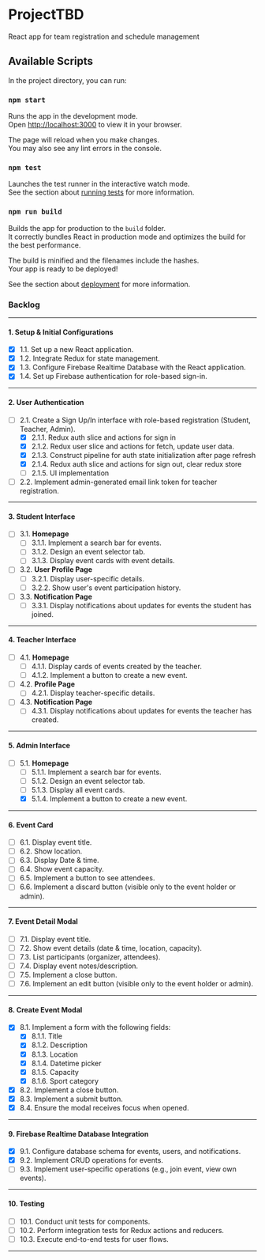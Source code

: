 # ProjectTBD
React app for team registration and schedule management

## Available Scripts

In the project directory, you can run:

### `npm start`

Runs the app in the development mode.\
Open [http://localhost:3000](http://localhost:3000) to view it in your browser.

The page will reload when you make changes.\
You may also see any lint errors in the console.

### `npm test`

Launches the test runner in the interactive watch mode.\
See the section about [running tests](https://facebook.github.io/create-react-app/docs/running-tests) for more information.

### `npm run build`

Builds the app for production to the `build` folder.\
It correctly bundles React in production mode and optimizes the build for the best performance.

The build is minified and the filenames include the hashes.\
Your app is ready to be deployed!

See the section about [deployment](https://facebook.github.io/create-react-app/docs/deployment) for more information.


### **Backlog**

---

#### **1. Setup & Initial Configurations**

- [x] 1.1. Set up a new React application.  
- [x] 1.2. Integrate Redux for state management.  
- [x] 1.3. Configure Firebase Realtime Database with the React application.  
- [x] 1.4. Set up Firebase authentication for role-based sign-in.

---

#### **2. User Authentication**

- [ ] 2.1. Create a Sign Up/In interface with role-based registration (Student, Teacher, Admin).  
  - [x] 2.1.1. Redux auth slice and actions for sign in
  - [x] 2.1.2. Redux user slice and actions for fetch, update user data.
  - [x] 2.1.3. Construct pipeline for auth state initialization after page refresh
  - [x] 2.1.4. Redux auth slice and actions for sign out, clear redux store
  - [ ] 2.1.5. UI implementation

- [ ] 2.2. Implement admin-generated email link token for teacher registration.

---

#### **3. Student Interface**

- [ ] 3.1. **Homepage**  
  - [ ] 3.1.1. Implement a search bar for events.  
  - [ ] 3.1.2. Design an event selector tab.  
  - [ ] 3.1.3. Display event cards with event details.  
- [ ] 3.2. **User Profile Page**  
  - [ ] 3.2.1. Display user-specific details.  
  - [ ] 3.2.2. Show user's event participation history.  
- [ ] 3.3. **Notification Page**  
  - [ ] 3.3.1. Display notifications about updates for events the student has joined.

---

#### **4. Teacher Interface**

- [ ] 4.1. **Homepage**  
  - [ ] 4.1.1. Display cards of events created by the teacher.  
  - [ ] 4.1.2. Implement a button to create a new event.  
- [ ] 4.2. **Profile Page**  
  - [ ] 4.2.1. Display teacher-specific details.  
- [ ] 4.3. **Notification Page**  
  - [ ] 4.3.1. Display notifications about updates for events the teacher has created.

---

#### **5. Admin Interface**

- [ ] 5.1. **Homepage**  
  - [ ] 5.1.1. Implement a search bar for events.  
  - [ ] 5.1.2. Design an event selector tab.  
  - [ ] 5.1.3. Display all event cards.  
  - [x] 5.1.4. Implement a button to create a new event.

---

#### **6. Event Card**

- [ ] 6.1. Display event title.  
- [ ] 6.2. Show location.  
- [ ] 6.3. Display Date & time.  
- [ ] 6.4. Show event capacity.  
- [ ] 6.5. Implement a button to see attendees.  
- [ ] 6.6. Implement a discard button (visible only to the event holder or admin).

---

#### **7. Event Detail Modal**

- [ ] 7.1. Display event title.  
- [ ] 7.2. Show event details (date & time, location, capacity).  
- [ ] 7.3. List participants (organizer, attendees).  
- [ ] 7.4. Display event notes/description.  
- [ ] 7.5. Implement a close button.  
- [ ] 7.6. Implement an edit button (visible only to the event holder or admin).

---

#### **8. Create Event Modal**

- [x] 8.1. Implement a form with the following fields:  
  - [x] 8.1.1. Title  
  - [x] 8.1.2. Description  
  - [x] 8.1.3. Location  
  - [x] 8.1.4. Datetime picker  
  - [x] 8.1.5. Capacity  
  - [x] 8.1.6. Sport category  
- [x] 8.2. Implement a close button.  
- [x] 8.3. Implement a submit button.  
- [x] 8.4. Ensure the modal receives focus when opened.

---

#### **9. Firebase Realtime Database Integration**

- [x] 9.1. Configure database schema for events, users, and notifications.  
- [x] 9.2. Implement CRUD operations for events.  
- [ ] 9.3. Implement user-specific operations (e.g., join event, view own events).

---

#### **10. Testing**

- [ ] 10.1. Conduct unit tests for components.  
- [ ] 10.2. Perform integration tests for Redux actions and reducers.  
- [ ] 10.3. Execute end-to-end tests for user flows.

---
